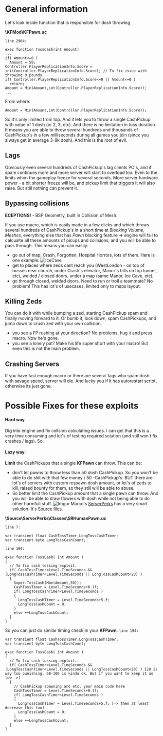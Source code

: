 # General information
Let's look inside function that is responsible for dosh throwing

**\KFMod\KFPawn.uc**

`line 2964:`
```unrealscript
exec function TossCash(int Amount)
...
if( Amount<=0 )
  Amount = 50;
Controller.PlayerReplicationInfo.Score = int(Controller.PlayerReplicationInfo.Score); // To fix issue with throwing 0 pounds.
if( Controller.PlayerReplicationInfo.Score<=0 || Amount<=0 )
  return;
Amount = Min(Amount,int(Controller.PlayerReplicationInfo.Score));
...
```
From where:
```unrealscript
Amount = Min(Amount,int(Controller.PlayerReplicationInfo.Score));
```
So it's only limited from top. And it lets you to throw a single CashPickup with value of 1 dosh (or 2, 3, etc). And there is no limitation in toss duration. It means you are able to throw several hundreds and thousands of CashPickup's in a few milliseconds during all games you join (since you always get in average 3-8k dosh). And this is the root of evil.

## Lags
Obviously even several hundreds of CashPickup's lag clients PC's, and if spam continues more and more server will start to overload too. Even to the limits when the gameplay freeze for several seconds. More server hardware power - a bit shorter freeze will be, and pickup limit that triggers it will also raise. But still nothing can prevent it.

## Bypassing collisions
**ECEPTIONS!** - BSP Geometry, built in Collision of Mesh.

If you use macro, which is easily made in a few clicks and which throws several hundreds of CashPickup's in a short time at *Blocking Volume*, *Meshes*, everything else that has *Pawn* blocking feature **->** engine will fail to calcualte all these amounts of picups and collisions, and you will be able to pass through. This means you can easily:
- go out of map. Crash, Forgotten, Hospital Horrors, lots of them. Here is one example.
![IceCave](https://i.imgur.com/t4CUm2C.jpg)
- get to places where zeds cant reach you (WestLondon - on top of busses near church, under Crash's elevator, Manor's hills on top tunnel, etc), welded / closed doors, under a map (same Manor, Ice Cave, etc);
- go through closed, welded doors. Need to run or troll a teammate? No problem!
This has lot's of usecases, limited only to maps layout.

## Killing Zeds
You can do it with while bumping a zed, starting CashPickup spam and finally moving forward to it. Or bumb it, look down, spam CashPickups, and jump down to crush zed with your own collision.
- you see a FP rushing at your direction? No problems, hug it and press macro. Now he's gone.
- you see a lonely pat? Make his life super short with your macro!
But even this is not the main problem.

## Crashing Servers
If you have fast enough macro or there are several fags who spam dosh with savage speed, server will die. And lucky you if it has autorestart script, otherwise its just gone.

# Possible Fixes for these exploits
#### Hard way
Dig into engine and fix collsion calculating issues. I can get that this is a very time consuming and lot's of testing required solution (and still won't fix crashes / lags). So.
#### Lazy way.
**Limit** the CashPickups that a single **KFPawn** can throw. This can be:
- don't let pawns to throw less than 50 dosh CashPickup. So you won't be able to do shit with that few money / 50 -CashPickup's. BUT there are lot's of servers with custom respawn dosh amount, or lot's of zeds to kill, raised bounty for them, so they still will be able to abuse.
- So better limit the CashPickup amount that a single pawn can throw. And you will be able to draw flowers with dosh while not being able to do other harmfull stuff.
![Imgur](https://i.imgur.com/ITaG6xL.jpg)
Marco's [ServerPerks](https://forums.tripwireinteractive.com/forum/killing-floor/killing-floor-modifications/coding-aa/36898-mut-per-server-stats) has a very smart solution. It's [Source files](http://www.klankaos.com/downloads/ServerPerksSrc.rar).

**\Source\ServerPerks\Classes\SRHumanPawn.uc**

`line 7:`
```unrealscript
var transient float CashTossTimer,LongTossCashTimer;
var transient byte LongTossCashCount;
```
`line 194:`
```unrealscript
exec function TossCash( int Amount )
{
  // To fix cash tossing exploit.
  if( CashTossTimer<Level.TimeSeconds && (LongTossCashTimer<Level.TimeSeconds || LongTossCashCount<20) )
  {
    Super.TossCash(Max(Amount,50));
    CashTossTimer = Level.TimeSeconds+0.1f;
    if( LongTossCashTimer<Level.TimeSeconds )
    {
      LongTossCashTimer = Level.TimeSeconds+5.f;
      LongTossCashCount = 0;
    }
    else ++LongTossCashCount;
  }
}
```

So you can just do similar timing check in your **KFPawn**.
`line 194:`
```unrealscript
var transient float CashTossTimer,LongTossCashTimer;
var transient byte LongTossCashCount;

exec function TossCash( int Amount )
{
  // To fix cash tossing exploit.
  if( CashTossTimer<Level.TimeSeconds && (LongTossCashTimer<Level.TimeSeconds || LongTossCashCount<20) ) [20 is way too punishing, 60-100 is kinda ok. But if you want to keep it as low ->]
  {
    // CashPickup spawning and etc, your main code here
    CashTossTimer = Level.TimeSeconds+0.1f;
    if( LongTossCashTimer<Level.TimeSeconds )
    {
      LongTossCashTimer = Level.TimeSeconds+5.f; [-> then at least decrease this too]
      LongTossCashCount = 0;
    }
    else ++LongTossCashCount;
  }
}
```

